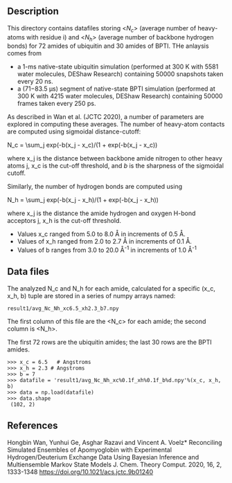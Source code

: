 ##  Description 

This directory contains datafiles storing <_N<sub>c</sub>_> (average number of heavy-atoms with residue i) and  <_N<sub>h</sub>_> (average number of backbone hydrogen bonds) for 72 amides of ubiquitin and 30 amides of BPTI.  THe anlaysis comes from

* a 1-ms native-state ubiquitin simulation (performed at 300 K with 5581 water molecules, DEShaw Research) containing 50000 snapshots taken every 20 ns.
* a (71−83.5 μs) segment of native-state BPTI simulation (performed at 300 K with 4215 water molecules, DEShaw Research) containing 50000 frames taken every 250 ps.

As described in Wan et al. (JCTC 2020), a number of parameters are explored in computing these averages. The number of heavy-atom contacts are computed using sigmoidal distance-cutoff: 

N_c = \sum_j exp(-b(x_j - x_c)/(1 + exp(-b(x_j - x_c))

where x_j is the distance between backbone amide nitrogen to other heavy atoms j, x_c is the cut-off threshold, and _b_ is the sharpness of the sigmoidal cutoff.

Similarly, the number of hydrogen bonds are computed using

N_h = \sum_j exp(-b(x_j - x_h)/(1 + exp(-b(x_j - x_h))

where x_j is the distance the amide hydrogen and oxygen H-bond acceptors j, x_h is the cut-off threshold.

* Values x_c ranged from 5.0 to 8.0 Å in increments of 0.5 Å.
* Values of x_h ranged from 2.0 to 2.7 Å in increments of 0.1 Å.
* Values of b ranges from 3.0 to 20.0 Å<sup>-1</sup> in increments of 1.0 Å<sup>-1</sup>

## Data files

The analyzed N_c and N_h for each amide, calculated for a specific (x_c, x_h, b) tuple are stored in a series of numpy arrays named:

`result1/avg_Nc_Nh_xc6.5_xh2.3_b7.npy`

The first column of this file are the <N_c> for each amide; the second column is <N_h>.

The first 72 rows are the ubiquitin amides; the last 30 rows are the BPTI amides.

```
>>> x_c = 6.5   # Angstroms
>>> x_h = 2.3 # Angstroms
>>> b = 7
>>> datafile = 'result1/avg_Nc_Nh_xc%0.1f_xh%0.1f_b%d.npy'%(x_c, x_h, b)  
>>> data = np.load(datafile)
>>> data.shape
 (102, 2)
```


## References

Hongbin Wan, Yunhui Ge, Asghar Razavi and Vincent A. Voelz*
Reconciling Simulated Ensembles of Apomyoglobin with Experimental Hydrogen/Deuterium Exchange Data Using Bayesian Inference and Multiensemble Markov State Models
J. Chem. Theory Comput. 2020, 16, 2, 1333-1348
https://doi.org/10.1021/acs.jctc.9b01240

